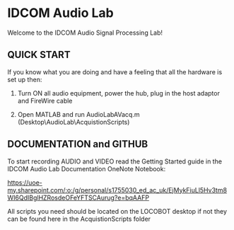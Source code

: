 # IDCOM Audio Lab

Welcome to the IDCOM Audio Signal Processing Lab! 

## QUICK START

If you know what you are doing and have a feeling that all the hardware is set up then:

1) Turn ON all audio equipment, power the hub, plug in the host adaptor and FireWire cable
	
2) Open MATLAB and run AudioLabAVacq.m (Desktop\AudioLab\AcquistionScripts)

## DOCUMENTATION and GITHUB

To start recording AUDIO and VIDEO read the Getting Started guide in the IDCOM Audio Lab Documentation OneNote Notebook:

https://uoe-my.sharepoint.com/:o:/g/personal/s1755030_ed_ac_uk/EjMykFiuLl5Hv3tm8WI6QdIBglHZRosdeOFeYFTSCAurug?e=bqAAFP

All scripts you need should be located on the LOCOBOT desktop if not they can be found here in the AcquistionScripts folder
